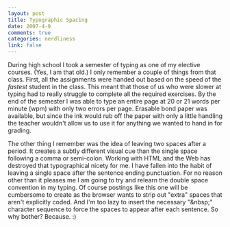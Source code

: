 ```yaml
--- 
layout: post
title: Typographic Spacing
date: 2007-4-9
comments: true
categories: nerdliness
link: false
---
```

During high school I took a semester of typing as one of my elective courses.  (Yes, I am that old.)  I only remember a couple of things from that class.  First, all the assignments were handed out based on the speed of the <i>fastest</i> student in the class.  This meant that those of us who were slower at typing had to really struggle to complete all the required exercises.  By the end of the semester I was able to type an entire page at 20 or 21 words per minute (wpm) with only two errors per page.  Erasable bond paper was available, but since the ink would rub off the paper with only a little handling the teacher wouldn't allow us to use it for anything we wanted to hand in for grading.

The other thing I remember was the idea of leaving two spaces after a period.  It creates a subtly different visual cue than the single space following a comma or semi-colon.  Working with HTML and the Web has destroyed that typographical nicety for me.  I have fallen into the habit of leaving a single space after the sentence ending punctuation.  For no reason other than it pleases me I am going to try and relearn the double space convention in my typing.  Of course postings like this one will be cumbersome to create as the browser wants to strip out "extra" spaces that aren't explicitly coded.  And I'm too lazy to insert the necessary "&amp;nbsp;" character sequence to force the spaces to appear after each sentence.  So why bother?  Because.  :)
